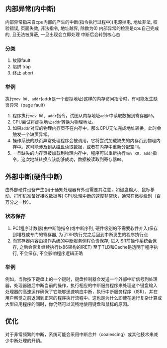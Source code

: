 ## 内部异常(内中断)
内部异常指来自cpu内部的产生的中断(指令执行过程中)(电源掉电, 地址非法, 校验错误, 页面失效, 非法指令, 地址越界, 除数为0)
内部异常的检测是cpu自己完成的, 且无法被屏蔽, 一旦出现会立即处理
中断后会转到核心态

### 分类
1. 故障fault
2. 陷阱 trap
3. 终止 abort

### 举例
执行`mov R0, addr`(addr是一个虚拟地址)这样的内存访问指令时，有可能发生缺页异常（page fault）
1. 程序执行`mov R0, addr`指令，试图从内存地址`addr`中读取数据到寄存器`R0`。
2. CPU尝试将虚拟地址`addr`转换为物理地址。
3. 如果`addr`对应的物理内存页不在内存中，那么CPU无法完成地址转换，此时会触发一个缺页异常。
4. 操作系统的缺页异常处理程序会被调用，它将尝试加载缺失的内存页到物理内存中。这可能涉及到从磁盘读取数据，或者在内存中重新分配空间。
5. 一旦缺失的内存页被加载到物理内存中，程序可以重新执行`mov R0, addr`指令，这次地址转换应该能够成功，数据被读取到寄存器`R0`。






## 外部中断(硬件中断)
由外部硬件设备产生(用于通知处理器有外设需要其注意，如键盘输入、鼠标移动、打印机准备好接收数据等)
CPU处理中断的速度非常快，通常在微秒级别（百万分之一秒）。

### 状态保存
1. PC(程序计数器)由中断隐指令(或中断序列, 硬件级别的不需要软件介入)保存到堆栈或专门的寄存器, 为了ISR执行完之后回到中断发生的程序执行点
2. 而寄存器内容由操作系统的中断服务例程负责保存, 进入ISR前操作系统会保存, 之后会恢复继续执行(x86架构的IRET)
至于TLB和Cache是透明于程序执行, 不会保存, 不会影响程序逻辑正确

### 举例
例如，当你按下键盘上的一个键时，键盘控制器会发送一个外部中断信号到处理器，处理器随后中断当前的操作，执行相应的中断服务程序来处理这个键盘输入
处理器的高速运作确保了它能够迅速响应中断，执行中断服务程序（ISR），并在用户察觉之前返回到正常的程序执行流程中。这也是为什么即使在运行复杂计算或大型应用程序的同时，你仍然可以流畅地使用键盘和鼠标的原因。


## 优化
对于非常频繁的中断，系统可能会采用中断合并（coalescing）或其他技术来减少中断处理的开销。
